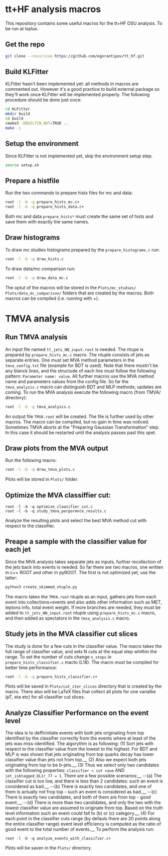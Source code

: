 # tt+HF analysis macros
This repository contains some useful macros for the tt+HF OSU analysis. To be run at lxplus.

## Get the repo
```bash
git clone --recursive https://github.com/egorantipov/tt_hf.git
```

## Build KLFitter
KLFitter hasn't been implemented yet: all methods in macros are commented out. However it's a good practice to build external package so they'll work once KLFitter will be implemented properly. The following procedure should be done just once:
```bash
cd KLFitter
mkdir build
cd build
cmake3 -DBUILTIN_BAT=TRUE ..
make -j
```

## Setup the environment
Since KLFitter is not implemented yet, skip the environment setup step. 
```bash
source setup.sh
```

## Prepare a histfile
Run the two commands to prepare hists files for mc and data:
```bash
root -l -b -q prepare_hists_mc.c+
root -l -b -q prepare_hists_data.c+
```
Both mc and data `prepare_hists*` must create the same set of hists and save them with exactly the same names.

## Draw histograms
To draw mc studies histograms prepared by the `prepare_histograms.c` run:
```bash
root -l -b -q draw_hists.c
```
To draw data/mc comparison run:
```bash
root -l -b -q draw_data_mc.c
```
The optut of the macros will be stored in the `Plots/mc_studies/` `Plots/data_mc_comparison/` folders that are created by the macros. Both macros can be compiled (i.e. running with +).


# TMVA analysis

## Run TMVA analysis
An input file named `tt_jets_NN_input.root` is needed. The ntupe is prepared by `prepare_hists_mc.c` macro. The ntuple consists of jets as separate entries. One must set MVA method parameters in the `tmva_config.txt` file (example for BDT is used). Note that there mustn't be any blanck lines, and the structude of each line must follow the following pattern: `Parameter name: value`. All further macros use the MVA method name and parameters values from the config file. So far the `tmva_analysis.c` macro can distinguish BDT and MLP methods; updates are coming. To run the MVA analysis execute the following macro (from TMVA/ directory):
```bash
root -l -b -q tmva_analysis.c
```
An output file `TMVA.root` will be created. The file is further used by other macros. The macro can be compiled, but no gain in time was noticed. Sometimes TMVA aborts at the "Preparing Gaussian Transformation" step. In this case it should be restarted until the analysis passes past this spet.

## Draw plots from the MVA output
Run the following macro:
```bash
root -l -b -q draw_tmva_plots.c
```
Plots will be stored in `Plots/` folder.

## Optimize the MVA classiffier cut:
```bach
root -l -b -q optimize_claasifier_cut.c
root -l -b -q study_tmva_perpormnce_results.c
```
Analyze the resulting plots and select the best MVA method cut with respect to the classifier.

## Preape a sample with the classifier value for each jet
Since the MVA analysis takes separate jets as inputs, further recollection of the jets back into events is needed. So far there are two macros, one written in c++ ROOT and other in pyROOT. The first is not optimized yet, use the latter:
```bash
python3 create_skimmed_ntuple.py
```
The macro takes the `TMVA.root` ntuple as an input, gathers jets from each event into collections=events and also adds other information such as MET, leptons info, total event weight. If more branches are needed, they must be added to `tt_jets_NN_input.root` ntuple using `prepare_hists_mc.c` macro, and then added as spectators in the `tmva_analysis.c` macro.

## Study jets in the MVA classifier cut slices
The study is done for a few cuts in the classifier value. The macro takes the full range of classifier value, and sets N cuts at the equal step whithin the range. To set the number of cuts change `n_steps` in `prepare_hists_classifier.c` macto (L18). The macro must be compiled for better time performance:
```bash
root -l	-b -q prepare_hists_classifier.c+
```
Plots will be saved in `Plots/cut_iter_slices` directory that is created by the macro. There also will be LaTeX files that collect all plots for one varialbe (pT, eta etc) for all classifier cut slices.


## Analyze Classifier Performance on the event level
The idea is to deffirintiate events with both jets originating from top identified by the classifier correctly from the events where at least of the jets was miss-identified. The algorythm is as following: 
(1) Sort jets with respect to the classifier value from the lowest to the highest. For BDT and MLP is was shown that jets originating from top quarks decay has lower classifier value than jets not from top.__ 
(2) Also we expect both jets originating from top to be b-jets.__
(3) Thus we select only two candidates with the following properties: `classifier < cut vaue` AND `jet_isbtagged_DL1r_77 = 1`. There are a few possible scenarios:__
--(a) The classifier cut is too low, and there is less than 2 candidates: such an event is considered as bad.__
--(b) There is exactly two candidates, and one of them is actually not frop top - such an event is considered as bad.__
--(c) There is exactly two candidates, and both of them are from top - good event.__
--(d) There is more than two candidates, and only the two with the lowest classifier value are assumed to originate from top. Based on the truth level information such an event could fall to (b) or (c) category.__ 
(4) For each point in the classifier cuts range (by defauls there are 20 points along the entire classifier range) event level efficiency is computed as the ratio of good event to the total number of events.__
To perform the analysis run:
```bach 
root -l -b -q analyze_events_with_classifier.c+
```
Plots will be saven in the `Plots/` directory.